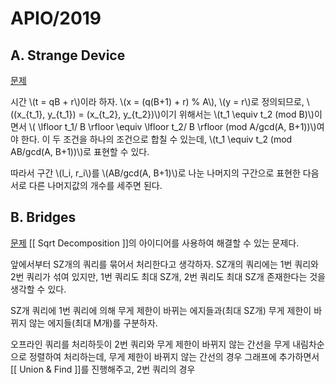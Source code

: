 # APIO/2019
## A. Strange Device
[문제](https://oj.uz/problem/view/APIO19_strange_device)

시간 \\(t = qB + r\\)이라 하자. \\(x = (q(B+1) + r) % A\\), \\(y = r\\)로 정의되므로, \\((x_{t_1}, y_{t_1}) = (x_{t_2}, y_{t_2})\\)이기 위해서는  \\(t_1 \equiv t_2 (mod B)\\)이면서 \\( \lfloor t_1/ B \rfloor \equiv \lfloor t_2/ B \rfloor (mod A/gcd(A, B+1))\\)여야 한다. 이 두 조건을 하나의 조건으로 합칠 수 있는데, \\(t_1 \equiv t_2 (mod AB/gcd(A, B+1))\\)로 표현할 수 있다. 

따라서 구간 \\(l_i, r_i\\)를 \\(AB/gcd(A, B+1)\\)로 나눈 나머지의 구간으로 표현한 다음 서로 다른 나머지값의 개수를 세주면 된다.

## B. Bridges
[문제](https://oj.uz/problem/view/APIO19_bridges)
[[ Sqrt Decomposition ]]의 아이디어를 사용하여 해결할 수 있는 문제다.

앞에서부터 SZ개의 쿼리를 묶어서 처리한다고 생각하자. SZ개의 쿼리에는 1번 쿼리와 2번 쿼리가 섞여 있지만, 1번 쿼리도 최대 SZ개, 2번 쿼리도 최대 SZ개 존재한다는 것을 생각할 수 있다.

SZ개 쿼리에 1번 쿼리에 의해 무게 제한이 바뀌는 에지들과(최대 SZ개) 무게 제한이 바뀌지 않는 에지들(최대 M개)를 구분하자. 

오프라인 쿼리를 처리하듯이 2번 쿼리와 무게 제한이 바뀌지 않는 간선을 무게 내림차순으로 정렬하여 처리하는데, 무게 제한이 바뀌지 않는 간선의 경우 그래프에 추가하면서 [[ Union & Find ]]를 진행해주고, 2번 쿼리의 경우

